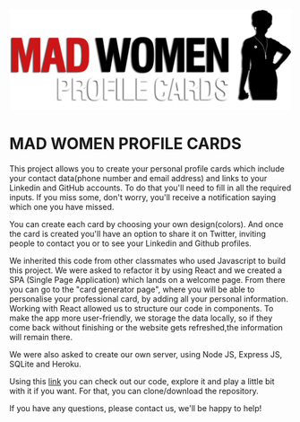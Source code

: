 ![alt text](./web/version-0-react/src/images/MadWomenLogo_1v2.svg)

# MAD WOMEN PROFILE CARDS

This project allows you to create your personal profile cards which include your contact data(phone number and email address) and links to your Linkedin and GitHub accounts. To do that you'll need to fill in all the required inputs. If you miss some, don't worry, you'll receive a notification saying which one you have missed.

You can create each card by choosing your own design(colors). And once the card is created you'll have an option to share it on Twitter, inviting people to contact you or to see your Linkedin and Github profiles.

We inherited this code from other classmates who used Javascript to build this project. We were asked to refactor it by using React and we created a SPA (Single Page Application) which lands on a welcome page. From there you can go to the "card generator page", where you will be able to personalise your professional card, by adding all your personal information. 
Working with React allowed us to structure our code in components. To make the app more user-friendly, we storage the data locally, so if they come back without finishing or the website gets refreshed,the information will remain there.

We were also asked to create our own server, using Node JS, Express JS, SQLite and Heroku.

Using this [link](https://github.com/Adalab/project-promo-l-module-3-team-4.git) you can check out our code, explore it and play a little bit with it if you want. For that, you can clone/download the repository.

If you have any questions, please contact us, we'll be happy to help!

